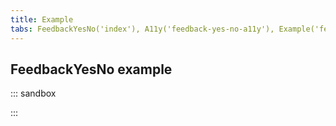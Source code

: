 ```yaml
---
title: Example
tabs: FeedbackYesNo('index'), A11y('feedback-yes-no-a11y'), Example('feedback-yes-no-code')
---
```


## FeedbackYesNo example

::: sandbox

<script lang="tsx">
import React from 'react';
import FeedbackForm from '@semcore/ui/feedback-form';
import Input from '@semcore/ui/input';
import { Box, Flex } from '@semcore/ui/flex-box';
import Link from '@semcore/ui/link';
import Dropdown from '@semcore/ui/dropdown';
import Textarea from '@semcore/ui/textarea';
import Notice from '@semcore/ui/notice';
import Button from '@semcore/ui/button';
import ThumbUpM from '@semcore/ui/icon/ThumbUp/m';
import ThumbDownM from '@semcore/ui/icon/ThumbDown/m';
import { Text } from '@semcore/ui/typography';

const validate = {
  description: (value = '') => {
    const splitText = value.split(' ');
    const numberSpaces = splitText.reduce((acc, item) => {
      if (!item.length) {
        acc += 1;
      }
      return acc;
    }, 0);
    if (value.length - numberSpaces < 10 || splitText.length <= 2) {
      return 'Your feedback must contain at least 3 words (10 characters).';
    }
  },
  email: (value = '') => {
    validate.description(value);
    if (!/.+@.+\..+/i.test(String(value).toLowerCase())) {
      return 'Please enter valid email.\t';
    }
  },
};

class Feedback extends React.PureComponent<{
  status: string;
  onSubmit: (data: any) => void;
  onCancel: () => void;
  onChange?: (event: any, trigger: string) => void;
  value?: { description: string; email: string };
}> {
  handleChange = (fn) => (_, e) => {
    fn(e);
  };

  render() {
    const { status, onSubmit, onCancel } = this.props;

    if (status === 'success') {
      return <FeedbackForm.Success>Thank you for your feedback!</FeedbackForm.Success>;
    }

    return (
      <FeedbackForm onSubmit={onSubmit} loading={status === 'loading'}>
        <Box p={4}>
          <Flex tag='label' direction='column' htmlFor='suggestions'>
            <Text mb={2} size={200}>
              Tell us your suggestion or report an issue
            </Text>
            <FeedbackForm.Item name='feedback' validate={validate.description}>
              {({ input }) => (
                <Textarea
                  {...input}
                  autoFocus
                  h={80}
                  onChange={this.handleChange(input.onChange)}
                  id='suggestions'
                />
              )}
            </FeedbackForm.Item>
          </Flex>
          <Flex tag='label' mt={4} direction='column' htmlFor='email'>
            <Text mb={2} size={200}>
              Reply-to email
            </Text>
            <FeedbackForm.Item name='email' validate={validate.email}>
              {({ input }) => (
                <Input state={input.state}>
                  <Input.Value {...input} onChange={this.handleChange(input.onChange)} id='email' />
                </Input>
              )}
            </FeedbackForm.Item>
          </Flex>
          <Box mt={2}>
            <Text lineHeight='18px' size={100} color='#6c6e79'>
              We will only use this email to respond to you on your feedback.{' '}
              <Link href='https://www.semrush.com/company/legal/privacy-policy/'>
                Privacy Policy
              </Link>
            </Text>
          </Box>
          <Flex mt={4}>
            <FeedbackForm.Submit>Send feedback</FeedbackForm.Submit>
            <FeedbackForm.Cancel onClick={onCancel}>Cancel</FeedbackForm.Cancel>
          </Flex>
        </Box>
        <FeedbackForm.Notice hidden={status === 'failed'}>
          You can also send us an email to <Link>backlink.audit@semrush.com</Link>
        </FeedbackForm.Notice>
        <FeedbackForm.Notice hidden={status !== 'failed'} theme='danger'>
          Your message has not been sent.
        </FeedbackForm.Notice>
      </FeedbackForm>
    );
  }
}

class FeedbackYesNo extends React.PureComponent {
  constructor(props) {
    super(props);
    this.state = { status: 'default', visible: true };
    this.onSubmit = () => {
      this.requestServer('success', 1000);
      this.setState({ status: 'loading' });
    };
    this.requestServer = (status, time, cb?: () => void) => {
      this.timeout = setTimeout(() => {
        this.setState({ status });
        cb?.();
      }, time || 500);
    };
    this.changeVisible = (visible) => {
      this.setState({ visible });
    };
  }
  componentWillUnmount() {
    clearTimeout(this.timeout);
  }

  render() {
    const { status, visible } = this.state;

    return (
      <Notice
        hidden={!visible}
        style={{
          borderTop: 'none',
          borderRight: 'none',
          borderLeft: 'none',
          borderRadius: '0',
        }}
      >
        <Notice.Label mr={3} aria-hidden={true}>
          <img
            width='40'
            height='40'
            src="data:image/svg+xml,%3Csvg xmlns='http://www.w3.org/2000/svg' width='40' height='40' viewBox='0 0 40 40' fill='none'%3E%3Cpath d='M35.3993 11.3303V27.8755C35.3993 28.4159 35.3402 28.9402 35.2219 29.4456C34.5202 32.5805 31.7402 34.9114 28.4064 34.9114H23.7875C19.787 34.9114 15.8402 36.0299 12.4338 38.1592C12.251 38.2883 11.9929 38.1323 11.9929 37.8984V34.9114C10.3502 34.9114 8.84192 34.3442 7.6509 33.3951C6.20984 32.2498 5.23121 30.5426 5.03495 28.5988C5.01344 28.3622 5 28.1202 5 27.8755V11.3303C5 8.91595 6.20178 6.78931 8.03536 5.52301C8.59727 5.13317 9.22101 4.82399 9.88777 4.61428C10.2131 4.51212 10.5465 4.43146 10.8879 4.38038C11.2482 4.32123 11.6165 4.29166 11.9929 4.29166H16.6118C17.1172 4.29166 17.6227 4.27284 18.1281 4.23789C20.2763 4.08733 22.3922 3.61414 24.3951 2.83447C25.6345 2.35591 26.8309 1.75636 27.9682 1.04659C28.1483 0.917538 28.4064 1.07347 28.4064 1.30738V4.29166C28.557 4.29166 28.7049 4.29703 28.85 4.3051C29.1861 4.32661 29.5141 4.37231 29.834 4.43953C30.4632 4.57126 31.06 4.78635 31.6139 5.07671C32.1381 5.35094 32.6247 5.68701 33.0603 6.07954C33.3211 6.31344 33.563 6.56616 33.7862 6.8377C34.7917 8.05293 35.3993 9.61765 35.3993 11.3303Z' fill='%236EDBFF'/%3E%3Cpath d='M27.8386 18.3976C27.2153 13.9661 25.8396 9.88218 24.4711 7.71481C24.249 7.35298 23.8863 6.8801 23.6785 6.6365C23.3525 6.25676 23.1234 5.98117 22.7301 6.09197C22.7265 6.09197 22.7265 6.09197 22.7265 6.09197C22.7086 6.0848 22.6871 6.08122 22.6692 6.08122C22.6692 6.08122 22.6656 6.08122 22.662 6.08122C22.619 6.08122 22.576 6.0848 22.5366 6.09555C22.4292 6.1457 22.3468 6.24601 22.2823 6.38573C22.2787 6.38931 22.2787 6.39289 22.2787 6.39647C22.2465 6.46454 22.2214 6.54694 22.1999 6.6365C22.1963 6.65441 22.1927 6.67232 22.1891 6.69382C22.1354 6.96608 22.1211 7.31716 22.139 7.71481C22.182 8.68923 22.4041 9.9395 22.6441 11.0321C22.6441 11.0465 22.6477 11.0608 22.6548 11.0715C22.7731 11.6304 22.8949 12.1427 22.9988 12.5547C22.5796 11.0393 22.0602 9.26189 21.4082 7.69637C20.7132 6.03054 19.9445 4.45657 19.203 3.77591C18.8232 3.42483 18.3846 3.42664 18.0371 3.54486C18.0192 3.54844 18.0049 3.55561 17.9905 3.56636C17.8687 3.62367 17.7863 3.74548 17.7433 3.91743C17.7398 3.92102 17.7398 3.92102 17.7398 3.9246C17.5714 4.60168 17.9404 6.05614 18.4419 7.71481C18.922 9.29466 19.5166 11.0536 19.8713 12.4866C19.8713 12.4866 19.8713 12.4866 19.8713 12.4902C20.0253 13.1064 20.1328 13.6652 20.1686 14.1202C19.9394 12.612 19.0741 10.0183 17.9778 7.71481C17.2291 6.13854 16.3916 4.58386 15.6501 3.72408C15.0948 3.07924 14.5335 2.87495 14.1502 3.07198C14.1215 3.08631 14.0964 3.10064 14.0749 3.12213C14.0498 3.14005 14.0284 3.16512 14.0069 3.19378C13.9961 3.20453 13.9889 3.21886 13.9818 3.22961C13.9531 3.26901 13.9316 3.312 13.9137 3.36216C13.8994 3.40156 13.8886 3.43739 13.8779 3.48396C13.8779 3.48396 13.8743 3.48754 13.8743 3.49112C13.8707 3.49829 13.8707 3.50187 13.8707 3.50545C13.8636 3.5377 13.8564 3.56994 13.8528 3.60576C13.8457 3.63084 13.8421 3.6595 13.8421 3.68458C13.8385 3.69532 13.8385 3.70965 13.8385 3.72398C13.8349 3.75981 13.8313 3.79563 13.8313 3.83146C13.8242 3.97475 13.8277 4.13596 13.8457 4.3115C13.8492 4.37598 13.8564 4.44047 13.8636 4.50853C13.8958 4.77363 13.946 5.07098 14.014 5.38981C14.0284 5.46146 14.0427 5.53311 14.0606 5.60476C14.0749 5.67282 14.0893 5.74089 14.1072 5.80896C14.1537 6.00241 14.2039 6.20302 14.2576 6.4108C14.3006 6.5756 14.3472 6.74397 14.3938 6.91593C14.4009 6.93742 14.4045 6.95533 14.4117 6.97683C14.4547 7.12371 14.4941 7.27059 14.5406 7.42105C14.58 7.56076 14.623 7.70406 14.666 7.84736C15.0601 9.15495 15.5366 10.5736 15.9557 11.8848C16.3211 13.0311 16.6471 14.0951 16.837 14.937C16.8943 15.1985 16.9409 15.4349 16.9695 15.6499C15.8052 11.9528 14.627 9.56564 13.4448 8.1864C12.8358 7.46991 12.0692 6.81941 11.6071 6.59371C11.2166 6.40026 10.9224 6.5756 10.7039 6.66874C10.5928 6.71531 10.514 6.79771 10.4603 6.91593C10.4423 6.95175 10.428 6.99474 10.4173 7.04131C10.4173 7.04489 10.4173 7.0449 10.4173 7.04848C10.2919 7.55718 10.5212 8.45995 10.8687 9.41646V9.42005C11.2806 10.5521 11.8538 11.7522 12.2049 12.4687C12.47 13.0096 12.7208 13.5577 12.9357 14.1238C13.6235 15.915 14.4726 18.0895 14.9705 19.9846V19.9882C14.9956 20.0849 15.0207 20.1781 15.0458 20.2748C14.3293 19.6801 13.4874 19.0389 12.6563 18.6197C11.363 17.9749 10.0196 17.3874 8.59381 17.3623C8.44335 17.3551 8.29289 17.3587 8.13884 17.3695C7.70179 17.3981 7.18233 17.5307 7.03545 17.9462C7.03545 17.9498 7.03187 17.9534 7.03187 17.957C7.03187 17.957 7.03187 17.9606 7.03187 17.9641C7.02112 18 7.01396 18.0322 7.00679 18.0644C6.97813 18.2686 7.04262 18.4836 7.15367 18.6591C7.28981 18.8705 7.48326 19.0353 7.67313 19.1929C9.03087 20.3285 10.4065 21.457 11.621 22.7431C12.8354 24.0292 13.8958 25.4944 14.5227 27.1495C14.5442 27.2032 14.5657 27.257 14.5872 27.3107C14.598 27.3322 14.6051 27.3573 14.6159 27.3788C14.6159 27.3823 14.6195 27.3859 14.6195 27.3895C14.6266 27.411 14.6374 27.4289 14.6445 27.4504C14.6445 27.454 14.6481 27.454 14.6481 27.4576C14.6768 27.5328 14.709 27.6045 14.7448 27.6761C14.7771 27.7513 14.8129 27.8266 14.8487 27.8982C14.9025 28.0093 14.9598 28.1167 15.0207 28.2242C15.0708 28.3138 15.121 28.4033 15.1747 28.4893C15.2249 28.5681 15.275 28.6469 15.3288 28.7222C15.3646 28.7795 15.404 28.8368 15.447 28.8905C15.5043 28.9694 15.5652 29.0446 15.6261 29.1198C15.9629 29.5282 16.3605 29.8865 16.8298 30.1731C17.9619 30.8645 19.3089 31.1511 20.6344 31.1511C21.967 31.1546 23.3176 30.8788 24.4855 30.2304C25.6498 29.5855 26.7746 28.2923 27.2404 27.042C27.2404 27.0241 27.2368 27.0098 27.2368 26.9919C27.2332 26.9775 27.2332 26.9632 27.2296 26.9453C27.2224 26.8772 27.2153 26.8092 27.2117 26.7375C27.1974 26.5906 27.183 26.4437 27.1723 26.2933C27.1508 26.0425 27.1365 25.7882 27.1221 25.5302C27.1114 25.3439 27.1042 25.1577 27.1006 24.9678C27.0935 24.7313 27.0899 24.4949 27.0899 24.2549C27.0899 24.1546 27.0899 24.0543 27.0935 23.9504C27.0971 23.8501 27.1006 23.7426 27.1042 23.6351C27.1042 23.5814 27.1078 23.5241 27.1114 23.4703C27.1186 23.3521 27.1257 23.2339 27.1329 23.1121C27.1436 22.9509 27.158 22.7861 27.1723 22.6177C27.201 22.324 27.2332 22.023 27.2726 21.7149C27.2833 21.6182 27.2941 21.5179 27.312 21.414C27.312 21.3925 27.3156 21.371 27.3192 21.3495C27.3335 21.2528 27.3478 21.1597 27.3622 21.0629C27.3801 20.9447 27.398 20.8229 27.4159 20.7011C27.4302 20.5972 27.4481 20.4897 27.466 20.3859C27.484 20.2605 27.5055 20.1315 27.5305 19.999C27.6237 19.4795 27.7276 18.9529 27.8422 18.4263C27.8422 18.4155 27.8386 18.4084 27.8386 18.3976ZM23.2352 13.4574C23.2101 13.3715 23.1707 13.2246 23.1206 13.0276C23.1671 13.1744 23.203 13.3177 23.2352 13.4574Z' fill='%236EDBFF'/%3E%3Cpath d='M20.04 10.6928C19.5563 8.98394 19.1336 7.26079 18.779 5.51973C18.6966 5.1185 18.6177 4.69936 18.736 4.30529C18.8506 3.9148 19.2268 3.56373 19.6316 3.62463C19.5671 3.3237 19.0937 3.24299 18.9652 3.02636C18.6607 2.97263 18.2747 2.98136 18.1135 3.24288C17.92 3.55455 18.0195 4.09034 18.0804 4.45217C18.4458 6.68402 19.0727 8.64719 20.04 10.6928Z' fill='white'/%3E%3Cpath d='M16.6147 19.621C16.3317 19.3846 15.9698 19.8539 15.651 19.621C15.1459 17.8298 14.2872 15.3293 13.6495 13.6706C13.4346 13.1046 13.1795 12.4393 12.9144 11.8984C12.1585 10.3544 10.2594 6.452 11.3091 6.01495C11.4739 5.9433 12.0578 6.1475 12.3301 6.24064C11.3915 6.78517 13.1397 10.4966 13.8813 12.0155C14.1464 12.5565 14.3971 13.1046 14.6121 13.6706C15.3357 15.555 16.131 17.6614 16.6147 19.621Z' fill='white'/%3E%3Cpath d='M15.6189 28.873C15.1819 28.3464 14.8451 27.7266 14.58 27.0639C14.5585 27.0101 14.6015 26.9126 14.58 26.8589C13.9531 25.2038 12.8145 23.561 11.6 22.2749C10.3856 20.9888 9.15983 19.9802 7.80209 18.8445C7.61222 18.6869 7.32565 18.4433 7.18951 18.232C7.05696 18.0206 6.94588 17.9358 7.02828 17.6994C7.17516 17.2838 7.61002 17.0354 8.04708 17.0068C8.20112 16.996 8.50919 16.9996 8.65965 17.0068C8.35872 17.5119 8.58305 18.5807 11.1051 20.397C14.6803 22.9727 15.4076 26.8203 15.6189 28.873Z' fill='%236EDBFF'/%3E%3Cpath d='M16.3278 11.6435C16.2382 11.7582 16.163 11.8836 16.1021 12.0161C14.9127 8.29754 13.3016 3.57273 14.3261 3.0497C14.7094 2.85267 15.241 3.26252 15.7963 3.90736C15.5205 4.04707 15.2459 4.38911 15.1527 4.69362C15.0166 5.12709 15.0739 5.59997 15.142 6.05136C15.4214 7.93572 15.8191 9.80574 16.3278 11.6435Z' fill='white'/%3E%3Cpath d='M23.5649 6.6483C23.246 6.67338 22.9666 6.88474 22.7911 7.14984C22.6155 7.41494 22.5295 7.73019 22.4686 8.04186C22.3218 8.83 22.3325 9.64679 22.4973 10.4349C22.157 9.37453 21.9743 8.19591 22.0029 7.08177C22.0137 6.70203 22.0817 6.25781 22.4149 6.07511C22.6227 5.96047 22.8842 5.98555 23.0956 6.09302C23.3069 6.20049 23.4287 6.45485 23.5649 6.6483Z' fill='white'/%3E%3Cmask id='mask0_10142_192435' style='mask-type:alpha' maskUnits='userSpaceOnUse' x='5' y='1' width='31' height='38'%3E%3Cpath d='M35.3993 11.3303V27.8755C35.3993 28.4159 35.3402 28.9402 35.2219 29.4456C34.5202 32.5805 31.7402 34.9114 28.4064 34.9114H23.7875C19.787 34.9114 15.8402 36.0299 12.4338 38.1592C12.251 38.2883 11.9929 38.1323 11.9929 37.8984V34.9114C10.3502 34.9114 8.84192 34.3442 7.6509 33.3951C6.20984 32.2498 5.23121 30.5426 5.03495 28.5988C5.01344 28.3622 5 28.1202 5 27.8755V11.3303C5 8.91595 6.20178 6.78931 8.03536 5.52301C8.59727 5.13317 9.22101 4.82399 9.88777 4.61428C10.2131 4.51212 10.5465 4.43146 10.8879 4.38038C11.2482 4.32123 11.6165 4.29166 11.9929 4.29166H16.6118C17.1172 4.29166 17.6227 4.27284 18.1281 4.23789C20.2763 4.08733 22.3922 3.61414 24.3951 2.83447C25.6345 2.35591 26.8309 1.75636 27.9682 1.04659C28.1483 0.917538 28.4064 1.07347 28.4064 1.30738V4.29166C28.557 4.29166 28.7049 4.29703 28.85 4.3051C29.1861 4.32661 29.5141 4.37231 29.834 4.43953C30.4632 4.57126 31.06 4.78635 31.6139 5.07671C32.1381 5.35094 32.6247 5.68701 33.0603 6.07954C33.3211 6.31344 33.563 6.56616 33.7862 6.8377C34.7917 8.05293 35.3993 9.61765 35.3993 11.3303Z' fill='%23B880FF'/%3E%3C/mask%3E%3Cg mask='url(%23mask0_10142_192435)'%3E%3Cpath d='M26.2578 35.5L15.258 38.5C15.258 38.5 15.5581 37 15.5581 34.5C15.5581 34.5 14.7859 28.5272 15.0581 27.8C16.7578 30.5 23.758 33 27.258 27C27.7578 29 26.2578 35.5 26.2578 35.5Z' fill='black'/%3E%3Cpath d='M14.4724 27.2791C14.8486 29.3784 15.4724 34.93 14.9688 37.93C14.1699 39.4525 13.6115 38.9793 12.4688 40.2654C11.5266 41.3222 8.09572 39.6457 6.83112 40.2654C6.55886 40.4016 6.28301 40.5198 6 40.6237L8.59726 47.2512C9.17762 47.072 9.75081 46.8714 10.3168 46.6565C15.9627 44.5142 21.3935 43.7985 24.9688 38.93C26.2011 37.2534 26.9688 31.43 27.1488 27' stroke='black' stroke-width='0.4' stroke-miterlimit='10' stroke-linecap='round' stroke-linejoin='round'/%3E%3C/g%3E%3Cpath d='M15.6631 19.6564C15.1795 17.6968 14.2767 15.3897 13.553 13.5053C13.3381 12.9393 13.0873 12.3912 12.8222 11.8502C12.0663 10.3062 10.2715 6.48734 11.3212 6.05029C12.292 5.62756 15.3084 7.80568 17.5869 15.0314' stroke='black' stroke-width='0.4' stroke-miterlimit='10' stroke-linecap='round' stroke-linejoin='round'/%3E%3Cpath d='M19 20C19.7165 20.2114 20.4079 20.5159 21.042 20.9099' stroke='black' stroke-width='0.4' stroke-miterlimit='10' stroke-linecap='round' stroke-linejoin='round'/%3E%3Cpath d='M27.2408 26.6843C27.2228 26.7345 27.2013 26.7846 27.1799 26.8348C26.6855 28.0385 25.6036 29.2529 24.4859 29.8727C23.318 30.5211 21.9674 30.797 20.6348 30.7934C19.3093 30.7934 17.9623 30.5068 16.8302 29.8154C15.7949 29.1849 15.1178 28.2176 14.6521 27.1035C14.627 27.0533 14.6091 27.0032 14.5876 26.953C14.5661 26.8993 14.5446 26.8455 14.5231 26.7918C13.8962 25.1367 12.8358 23.6715 11.6214 22.3854C10.4069 21.0993 9.03127 19.9709 7.67353 18.8352C7.48366 18.6776 7.29021 18.5128 7.15407 18.3015C7.02152 18.0901 6.95346 17.825 7.03585 17.5885C7.18273 17.173 7.70219 17.0404 8.13924 17.0118C9.73701 16.9043 11.2273 17.5491 12.6567 18.262C13.4878 18.6812 14.3297 19.3224 15.0462 19.9171C16.2785 19.7165 17.5503 19.8025 18.7468 20.1536' stroke='black' stroke-width='0.4' stroke-miterlimit='10' stroke-linecap='round' stroke-linejoin='round'/%3E%3Cpath d='M19 15.4795C20.8414 14.7237 22.7866 14.2257 24.7605 14' stroke='black' stroke-width='0.4' stroke-miterlimit='10' stroke-linecap='round' stroke-linejoin='round'/%3E%3Cpath d='M17 16.5553C17.4048 16.3582 17.8168 16.172 18.2359 16' stroke='black' stroke-width='0.4' stroke-miterlimit='10' stroke-linecap='round' stroke-linejoin='round'/%3E%3Cpath d='M17.1422 15.6357C16.7016 12.5011 12.8827 3.79222 14.3228 3.05782C15.9636 2.21595 19.8326 10.7923 20.3413 14.106' stroke='black' stroke-width='0.4' stroke-miterlimit='10' stroke-linecap='round' stroke-linejoin='round'/%3E%3Cpath d='M23 13C23.086 13.3475 23.154 13.5947 23.1827 13.695' stroke='black' stroke-width='0.4' stroke-miterlimit='10' stroke-linecap='round' stroke-linejoin='round'/%3E%3Cpath d='M27.1087 26.7883C28.4287 18.7183 24.6292 7.52851 23.164 6.17793C22.7664 5.81252 22.1108 6.0418 22.0356 6.57558C21.8421 7.94049 22.4834 10.7957 22.8667 12.3039' stroke='black' stroke-width='0.4' stroke-miterlimit='10' stroke-linecap='round' stroke-linejoin='round'/%3E%3Cpath d='M23.5615 13.0391C23.5615 13.0355 23.5615 13.0319 23.5579 13.0284C23.5543 13.0176 23.5507 13.0033 23.5471 12.9925C23.4934 12.7704 23.4325 12.5376 23.3644 12.2975C23.3537 12.2402 23.3358 12.1793 23.3179 12.1184C23.3143 12.0969 23.3071 12.0719 23.3 12.0504C22.2002 8.09536 20.0041 2.46736 18.3383 3.04055C16.9555 3.50627 20.2441 10.6711 20.4698 13.6159' stroke='black' stroke-width='0.4' stroke-miterlimit='10' stroke-linecap='round' stroke-linejoin='round'/%3E%3Cpath d='M33.5 9L29 13.5' stroke='white' stroke-width='0.4' stroke-miterlimit='10' stroke-linecap='round' stroke-linejoin='round'/%3E%3Cpath d='M28 11.5L30.5 7' stroke='white' stroke-width='0.4' stroke-miterlimit='10' stroke-linecap='round' stroke-linejoin='round'/%3E%3C/svg%3E"
            alt='pen'
          />
        </Notice.Label>
        <Notice.Content>
          <Text mr={4}>Do you find our On Page SEO Checker reports useful?</Text>
          <Box mt={2} inline>
            <Dropdown>
              <Dropdown.Trigger>
                <Button>
                  <Button.Addon>
                    <ThumbUpM />
                  </Button.Addon>
                  <Button.Text>Yes</Button.Text>
                </Button>
              </Dropdown.Trigger>
              <Dropdown.Popper>
                {(_props, { visible }) => (
                  <Feedback
                    status={status}
                    onCancel={() => visible(false)}
                    onSubmit={() => this.onSubmit()}
                  />
                )}
              </Dropdown.Popper>
            </Dropdown>
            <Dropdown>
              <Dropdown.Trigger ml={2}>
                <Button>
                  <Button.Addon>
                    <ThumbDownM />
                  </Button.Addon>
                  <Button.Text>No</Button.Text>
                </Button>
              </Dropdown.Trigger>
              <Dropdown.Popper>
                {(_props, { visible }) => (
                  <Feedback
                    status={status}
                    onCancel={() => visible(false)}
                    onSubmit={() => this.onSubmit()}
                  />
                )}
              </Dropdown.Popper>
            </Dropdown>
            <Button ml={2} use='tertiary' onClick={() => this.changeVisible(false)}>
              Ask me later
            </Button>
          </Box>
        </Notice.Content>
        <Notice.CloseIcon onClick={() => this.changeVisible(false)} />
      </Notice>
    );
  }
}

const Demo = FeedbackYesNo;
</script>

:::
